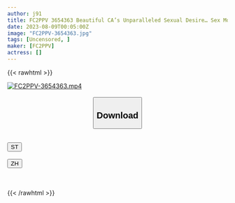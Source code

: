 ```yaml
---
author: j91
title: FC2PPV 3654363 Beautiful CA’s Unparalleled Sexual Desire… Sex Monster Seeking Pleasure Like Crazy [Limited Quantity] \ [cen]
date: 2023-08-09T00:05:00Z
image: "FC2PPV-3654363.jpg"
tags: [Uncensored, ]
maker: [FC2PPV]
actress: []
---
```



{{< rawhtml >}}

<div class="video" data-videoid="VOyg6lkrOWsKpqm">
    <a href="javascript:;">
        <img src="https://my.j91.asia/posts/FC2PPV-3654363/FC2PPV-3654363.jpg" width="WIDTH" height="HEIGHT" alt="FC2PPV-3654363.mp4" loading="lazy">
    </a>
</div>

<script type="text/javascript" src="https://j91.asia/asset/on-demand-st.js"></script>

<br>
  <link rel="stylesheet" href="https://j91.asia/asset/bs5.css">
  
  <center>
  <button class="btn btn-primary" type="button" data-bs-toggle="collapse" data-bs-target=".multi-collapse" aria-expanded="false" aria-controls="multiCollapseExample1 multiCollapseExample2"><h2>Download</h2></button></center>
</p>
<div class="row">
  <div class="col">
    <div class="collapse multi-collapse" id="multiCollapseExample1">
      <div class="card card-body">
	      	      <br>
<div class="buttons">  
<a href="https://streamtape.to/v/VOyg6lkrOWsKpqm"><button class="btn-hover color-3"><i class="fa fa-download"></i> ST</button></a></div>
    </div>
  </div>
</div>
  <div class="col">
    <div class="collapse multi-collapse" id="multiCollapseExample2">
      <div class="card card-body">
	      <br>
<div class="buttons">
    <a href="https://lylxan.com/k0or4l72ieap"><button class="btn-hover color-9"><i class="fa fa-download"></i> ZH</button></a></div>
<br><br>
      </div>
    </div>
  </div>
</div>

{{< /rawhtml >}}